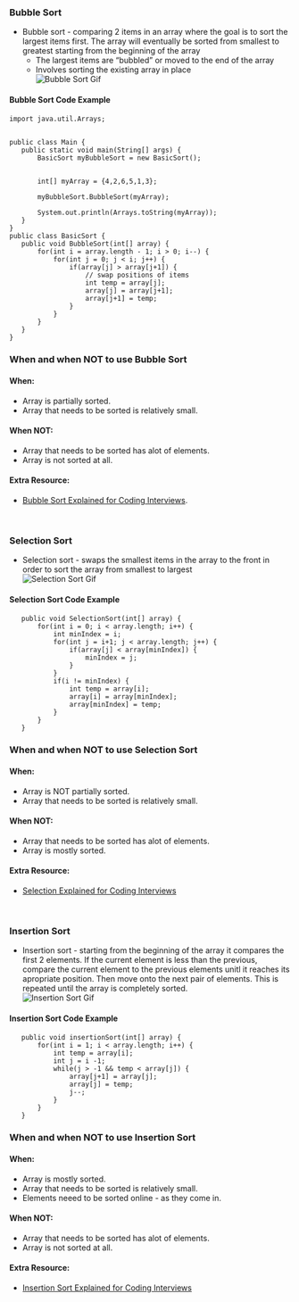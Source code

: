 ### Bubble Sort  
* Bubble sort - comparing 2 items in an array where the goal is to sort the largest items first. The array will eventually be sorted from smallest to greatest starting from the beginning of the array  
   - The largest items are “bubbled” or moved to the end of the array  
   - Involves sorting the existing array in place  
   ![Bubble Sort Gif](https://user-images.githubusercontent.com/69539559/230976227-f7fea962-c987-4520-b329-ae46d938d3f3.gif)

#### Bubble Sort Code Example  
```
import java.util.Arrays;


public class Main {
   public static void main(String[] args) {
       BasicSort myBubbleSort = new BasicSort();


       int[] myArray = {4,2,6,5,1,3};
      
       myBubbleSort.BubbleSort(myArray);
      
       System.out.println(Arrays.toString(myArray));
   }
}
public class BasicSort {
   public void BubbleSort(int[] array) {
       for(int i = array.length - 1; i > 0; i--) {
           for(int j = 0; j < i; j++) {
               if(array[j] > array[j+1]) {
                   // swap positions of items
                   int temp = array[j];
                   array[j] = array[j+1];
                   array[j+1] = temp;
               }
           }
       }
   }
}
```

### When and when NOT to use Bubble Sort  
#### When:  
- Array is partially sorted. 
- Array that needs to be sorted is relatively small. 

#### When NOT:
- Array that needs to be sorted has alot of elements. 
- Array is not sorted at all. 

#### Extra Resource:  
- [Bubble Sort Explained for Coding Interviews](https://www.acodersjourney.com/bubble-sort/.).  

&nbsp;
&nbsp;

### Selection Sort  
* Selection sort - swaps the smallest items in the array to the front in order to sort the array from smallest to largest  
![Selection Sort Gif](https://user-images.githubusercontent.com/69539559/230978140-c257acfa-53cb-441f-9210-5815b570c241.gif)
#### Selection Sort Code Example 
```
   public void SelectionSort(int[] array) {
       for(int i = 0; i < array.length; i++) {
           int minIndex = i;
           for(int j = i+1; j < array.length; j++) {
               if(array[j] < array[minIndex]) {
                   minIndex = j;
               }
           }
           if(i != minIndex) {
               int temp = array[i];
               array[i] = array[minIndex];
               array[minIndex] = temp;
           }
       }
   }

```
### When and when NOT to use Selection Sort  
#### When:  
- Array is NOT partially sorted. 
- Array that needs to be sorted is relatively small. 

#### When NOT:
- Array that needs to be sorted has alot of elements. 
- Array is mostly sorted.  

#### Extra Resource:  
- [Selection Explained for Coding Interviews](https://www.acodersjourney.com/selection-sort/#:~:text=When%20the%20array%20is%20NOT,be%20sorted%20is%20relatively%20small)

&nbsp;
&nbsp;

### Insertion Sort  
* Insertion sort - starting from the beginning of the array it compares the first 2 elements. If the current element is less than the previous, compare the current element to the previous elements unitl it reaches its apropriate position. Then move onto the next pair of elements. This is repeated until the array is completely sorted.  
![Insertion Sort Gif](https://user-images.githubusercontent.com/69539559/230978884-f1a3711f-5ee7-4f19-8c8c-54aec12a7acc.gif)
#### Insertion Sort Code Example 
```
   public void insertionSort(int[] array) {
       for(int i = 1; i < array.length; i++) {
           int temp = array[i];
           int j = i -1;
           while(j > -1 && temp < array[j]) {
               array[j+1] = array[j];
               array[j] = temp;
               j--;
           }
       }
   }

```
### When and when NOT to use Insertion Sort  
#### When:  
- Array is mostly sorted. 
- Array that needs to be sorted is relatively small. 
- Elements neeed to be sorted online - as they come in. 

#### When NOT:
- Array that needs to be sorted has alot of elements. 
- Array is not sorted at all. 

#### Extra Resource:  
- [Insertion Sort Explained for Coding Interviews](https://www.acodersjourney.com/insertion-sort/)    
